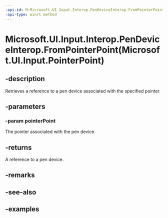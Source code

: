 ```yaml
---
-api-id: M:Microsoft.UI.Input.Interop.PenDeviceInterop.FromPointerPoint(Microsoft.UI.Input.PointerPoint)
-api-type: winrt method
---
```


# Microsoft.UI.Input.Interop.PenDeviceInterop.FromPointerPoint(Microsoft.UI.Input.PointerPoint)

<!--
public static Windows.Devices.Input.PenDevice FromPointerPoint (Microsoft.UI.Input.PointerPoint pointerPoint);
-->

## -description

Retrieves a reference to a pen device associated with the specified pointer.

## -parameters

### -param pointerPoint

The pointer associated with the pen device.

## -returns

A reference to a pen device.

## -remarks

## -see-also

## -examples
